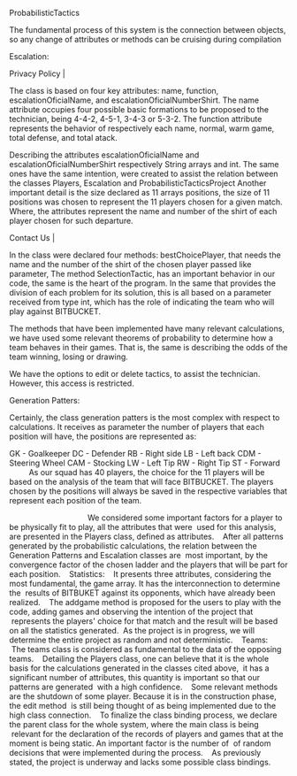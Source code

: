 ProbabilisticTactics

The fundamental process of this system is the connection between objects, so any change of attributes or methods can be
cruising during compilation

Escalation:

Privacy Policy |

The class is based on four key attributes: name, function, escalationOficialName, and escalationOficialNumberShirt.
The name attribute occupies four possible basic formations to be proposed to the technician, being 4-4-2, 4-5-1, 3-4-3 or 5-3-2.
The function attribute represents the behavior of respectively each name, normal, warm game, total defense, and total atack.

Describing the attributes escalationOficialName and escalationOficialNumberShirt respectively String arrays and int.
The same ones have the same intention, were created to assist the relation between the classes Players, Escalation and ProbabilisticTacticsProject
Another important detail is the size declared as 11 arrays positions, the size of 11 positions was chosen to represent
the 11 players chosen for a given match. Where, the attributes represent the name and number of the shirt of each player
chosen for such departure.

Contact Us |

In the class were declared four methods: bestChoicePlayer, that needs the name and the number of the shirt of the chosen player passed like parameter,
The method SelectionTactic, has an important behavior in our code, the same is the heart of the program. In the same that provides the division
of each problem for its solution, this is all based on a parameter received from type int, which has the role of indicating the team
who will play against BITBUCKET.

The methods that have been implemented have many relevant calculations, we have used some relevant theorems of probability to
determine how a team behaves in their games. That is, the same is describing the odds of the team winning, losing or drawing.

We have the options to edit or delete tactics, to assist the technician. However, this access is restricted.

Generation Patters:

Certainly, the class generation patters is the most complex with respect to calculations. It receives as parameter the number of players
that each position will have, the positions are represented as:

GK - Goalkeeper
DC - Defender
RB - Right side
LB - Left back
CDM - Steering Wheel
CAM - Stocking
LW - Left Tip
RW - Right Tip
ST - Forward
        
As our squad has 40 players, the choice for the 11 players will be based on the analysis of the team that will face BITBUCKET.
The players chosen by the positions will always be saved in the respective variables that represent each position of the team.

                                  
 We considered some important factors for a player to be physically fit to play, all the attributes that were
 used for this analysis, are presented in the Players class, defined as attributes.
 
 After all patterns generated by the probabilistic calculations, the relation between the Generation Patterns and Escalation classes are
 most important, by the convergence factor of the chosen ladder and the players that will be part for each position.
 
 Statistics:
 
 It presents three attributes, considering the most fundamental, the game array. It has the interconnection to determine the
 results of BITBUKET against its opponents, which have already been realized.
 
 The addgame method is proposed for the users to play with the code, adding games and observing the intention of the project that
 represents the players' choice for that match and the result will be based on all the statistics generated.
 As the project is in progress, we will determine the entire project as random and not deterministic.
 
 Teams:
 
 The teams class is considered as fundamental to the data of the opposing teams.
 
 Detailing the Players class, one can believe that it is the whole basis for the calculations generated in the classes cited above,
 it has a significant number of attributes, this quantity is important so that our patterns are generated
 with a high confidence.
 
 Some relevant methods are the shutdown of some player. Because it is in the construction phase, the edit method
 is still being thought of as being implemented due to the high class connection.
 
 To finalize the class binding process, we declare the parent class for the whole system, where the main class is being
 relevant for the declaration of the records of players and games that at the moment is being static. An important factor is the number of
 of random decisions that were implemented during the process.
 
 As previously stated, the project is underway and lacks some possible class bindings.
